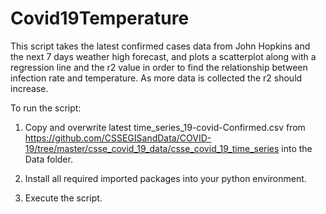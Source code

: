 # Covid19Temperature

This script takes the latest confirmed cases data from John Hopkins and the next 7 days weather high forecast, and plots 
a scatterplot along with a regression line and the r2 value in order to find the relationship between infection rate and
temperature. As more data is collected the r2 should increase.   


To run the script:

1. Copy and overwrite latest time_series_19-covid-Confirmed.csv from 
https://github.com/CSSEGISandData/COVID-19/tree/master/csse_covid_19_data/csse_covid_19_time_series into the Data folder.

2. Install all required imported packages into your python environment.

3. Execute the script.